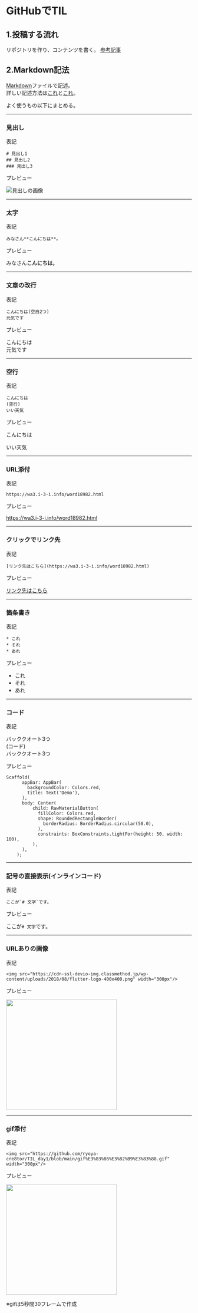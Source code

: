 # GitHubでTIL

## 1.投稿する流れ
リポジトリを作り、コンテンツを書く。
[参考記事](https://www.asobou.co.jp/blog/web/github-til)

## 2.Markdown記法
[Markdown](https://wa3.i-3-i.info/word18982.html)ファイルで記述。  
詳しい記述方法は[これ](https://gist.github.com/mignonstyle/083c9e1651d7734f84c99b8cf49d57fa)と[これ](https://qiita.com/do7be/items/d21405a3d243dde37f92)。

よく使うもの以下にまとめる。
***
### 見出し
表記  

```
# 見出し1
## 見出し2
### 見出し3
```

プレビュー  

![見出しの画像](https://github.com/ryoya-cre8tor/TIL_day1/blob/main/%E3%82%B9%E3%82%AF%E3%83%AA%E3%83%BC%E3%83%B3%E3%82%B7%E3%83%A7%E3%83%83%E3%83%88%202021-06-28%2017.52.23.png)
***
### 太字

表記

```
みなさん**こんにちは**。
```

プレビュー

みなさん**こんにちは**。
***
### 文章の改行  
表記

```
こんにちは(空白2つ)
元気です
```

プレビュー

こんにちは  
元気です  
***
### 空行
表記

```
こんにちは
(空行)
いい天気
```

プレビュー

こんにちは

いい天気
***
### URL添付
表記

```
https://wa3.i-3-i.info/word18982.html
```

プレビュー

https://wa3.i-3-i.info/word18982.html
***
### クリックでリンク先
表記

```
[リンク先はこちら](https://wa3.i-3-i.info/word18982.html)
```

プレビュー

[リンク先はこちら](https://wa3.i-3-i.info/word18982.html)
***
### 箇条書き
表記

```
* これ
* それ
* あれ
```

プレビュー
* これ  
* それ  
* あれ  
***
### コード
表記

バッククオート3つ  
(コード)  
バッククオート3つ

プレビュー

```
Scaffold(
      appBar: AppBar(
        backgroundColor: Colors.red,
        title: Text('Demo'),
      ),
      body: Center(
          child: RawMaterialButton(
            fillColor: Colors.red,
            shape: RoundedRectangleBorder(
              borderRadius: BorderRadius.circular(50.0),
            ),
            constraints: BoxConstraints.tightFor(height: 50, width: 100),
          ),
      ),
    );
```
***
### 記号の直接表示(インラインコード)

表記

```
ここが`# 文字`です。
```
プレビュー

ここが`# 文字`です。
***
### URLありの画像

表記

```
<img src="https://cdn-ssl-devio-img.classmethod.jp/wp-content/uploads/2018/08/flutter-logo-400x400.png" width="300px"/>
```

プレビュー

<img src="https://cdn-ssl-devio-img.classmethod.jp/wp-content/uploads/2018/08/flutter-logo-400x400.png" width="300px"/>

***

### gif添付

表記

```
<img src="https://github.com/ryoya-cre8tor/TIL_day1/blob/main/gif%E3%83%86%E3%82%B9%E3%83%88.gif" width="300px"/>
```


プレビュー

<img src="https://github.com/ryoya-cre8tor/TIL_day1/blob/main/gif%E3%83%86%E3%82%B9%E3%83%88.gif" width="300px"/>

※gifは5秒間30フレームで作成


